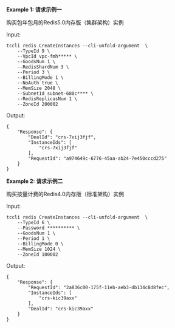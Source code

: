 **Example 1: 请求示例一**

购买包年包月的Redis5.0内存版（集群架构）实例

Input: 

```
tccli redis CreateInstances --cli-unfold-argument  \
    --TypeId 9 \
    --VpcId vpc-fmh***** \
    --GoodsNum 1 \
    --RedisShardNum 3 \
    --Period 3 \
    --BillingMode 1 \
    --NoAuth true \
    --MemSize 2048 \
    --SubnetId subnet-680c**** \
    --RedisReplicasNum 1 \
    --ZoneId 200002
```

Output: 
```
{
    "Response": {
        "DealId": "crs-7xij3fjf",
        "InstanceIds": [
            "crs-7xij3fjf"
        ],
        "RequestId": "a974649c-6776-45aa-ab24-7e450cccd275"
    }
}
```

**Example 2: 请求示例二**

购买按量计费的Redis4.0内存版（标准架构）实例

Input: 

```
tccli redis CreateInstances --cli-unfold-argument  \
    --TypeId 6 \
    --Password ********** \
    --GoodsNum 1 \
    --Period 1 \
    --BillingMode 0 \
    --MemSize 1024 \
    --ZoneId 100002
```

Output: 
```
{
    "Response": {
        "RequestId": "2a836c00-175f-11eb-aeb3-db134c8d8fec",
        "InstanceIds": [
            "crs-kic39axx"
        ],
        "DealId": "crs-kic39axx"
    }
}
```

